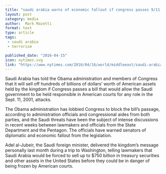 ```yaml
---
title: "saudi arabia warns of economic fallout if congress passes 9/11 bill."
layout: post
category: media
author:  Mark Mazetti
format: text
type: article
tags: 
 - saudi arabia
 - terrorism

published_date: "2016-04-15"
icon: nytimes.svg
link: "https://www.nytimes.com/2016/04/16/world/middleeast/saudi-arabia-warns-ofeconomic-fallout-if-congress-passes-9-11-bill.html"
---
```


Saudi Arabia has told the Obama administration and members of Congress that it
will sell off hundreds of billions of dollars’ worth of American assets held by
the kingdom if Congress passes a bill that would allow the Saudi government to
be held responsible in American courts for any role in the Sept. 11, 2001,
attacks.

The Obama administration has lobbied Congress to block the bill’s passage,
according to administration officials and congressional aides from both
parties, and the Saudi threats have been the subject of intense discussions in
recent weeks between lawmakers and officials from the State Department and the
Pentagon. The officials have warned senators of diplomatic and economic fallout
from the legislation.

Adel al-Jubeir, the Saudi foreign minister, delivered the kingdom’s message
personally last month during a trip to Washington, telling lawmakers that Saudi
Arabia would be forced to sell up to $750 billion in treasury securities and
other assets in the United States before they could be in danger of being
frozen by American courts.
